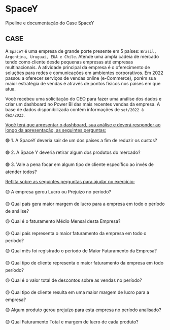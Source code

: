 # SpaceY
Pipeline e documentação do Case SpaceY 

## **CASE**


A  `SpaceY` é uma empresa de grande porte presente em 5 países: `Brasil, Argentina, Uruguai, EUA e Chile`. Atende uma ampla cadeia de mercado tendo como cliente desde pequenas empresas até empresas multinacionais. A atividade principal da empresa é o oferecimento de soluções para redes e comunicações em ambientes corporativos. Em 2022 passou a oferecer serviços de vendas online (e-Commerce), porém sua maior estratégia de vendas é através de pontos físicos nos países em que atua.

Você recebeu uma solicitação do CEO para fazer uma análise dos dados e criar um dashboard no Power BI das mais recentes vendas da empresa. A base de dados disponibilizada contém informações de `set/2022 à dez/2023`. 


<ins>Você terá que apresentar o dashboard, sua análise e deverá responder ao longo da apresentação, as seguintes perguntas:</ins>
 
🟢 1. A SpaceY deveria sair de um dos países a fim de reduzir os custos?

🟢 2. A Space Y deveria retirar algum dos produtos do mercado?

🟢 3. Vale a pena focar em algum tipo de cliente específico ao invés de atender todos?

 

<ins>Reflita sobre as seguintes perguntas para ajudar no exercício:</ins>

🟡 A empresa gerou Lucro ou Prejuízo no período? 

🟡 Qual país gera maior margem de lucro para a empresa em todo o período de análise? 

🟡 Qual é o faturamento Médio Mensal desta Empresa? 

🟡 Qual país representa o maior faturamento da empresa em todo o período?

🟡 Qual mês foi registrado o período de Maior Faturamento da Empresa?

🟡 Qual tipo de cliente representa o maior faturamento da empresa em todo período?

🟡 Qual é o valor total de descontos sobre as vendas no período?

🟡 Qual tipo de cliente resulta em uma maior margem de lucro para a empresa?

🟡 Algum produto gerou prejuízo para esta empresa no período analisado?

🟡 Qual Faturamento Total e margem de lucro de cada produto?
